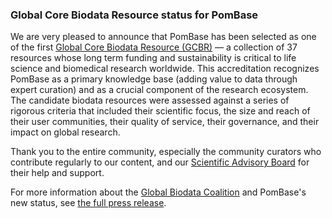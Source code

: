### Global Core Biodata Resource status for PomBase
<!-- pombase_flags: frontpage -->
<!-- newsfeed_thumbnail: gbc-news-icon.png -->

We are very pleased to announce that PomBase has been selected as one of
the first [Global Core Biodata Resource (GCBR)](https://globalbiodata.org/scientific-activities/global-core-biodata-resources) —
a collection of 37 resources whose long term funding and
sustainability is critical to life science and biomedical research
worldwide. This accreditation recognizes PomBase as a primary
knowledge base (adding value to data through expert curation) and as a
crucial component of the research ecosystem. The candidate biodata
resources were assessed against a series of rigorous criteria that
included their scientific focus, the size and reach of their user
communities, their quality of service, their governance, and their
impact on global research.

Thank you to the entire community, especially the community curators
who contribute regularly to our content, and our
[Scientific Advisory Board](/about/pombase-sab) for their help and
support.

For more information about the [Global Biodata Coalition](https://globalbiodata.org/)
and PomBase's new status, see [the full press release](https://globalbiodata.org/global-biodata-coalition-announces-the-first-set-of-global-core-biodata-resources/).
